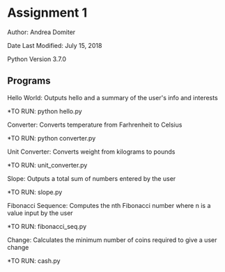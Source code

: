 # Assignment 1 
Author: Andrea Domiter

Date Last Modified: July 15, 2018

Python Version 3.7.0
## Programs

Hello World: Outputs hello and a summary of the user's info and interests

*TO RUN: python hello.py 

Converter: Converts temperature from Farhrenheit to Celsius

*TO RUN: python converter.py 

Unit Converter: Converts weight from kilograms to pounds

*TO RUN: unit_converter.py

Slope: Outputs a total sum of numbers entered by the user

*TO RUN: slope.py

Fibonacci Sequence: Computes the nth Fibonacci number where n is a value input by the user 

*TO RUN: fibonacci_seq.py

Change: Calculates the minimum number of coins required to give a user change

*TO RUN: cash.py
